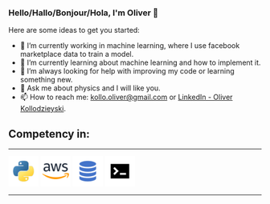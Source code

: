 ### Hello/Hallo/Bonjour/Hola, I'm Oliver 👋

Here are some ideas to get you started:

- 🔭 I’m currently working in machine learning, where I use facebook marketplace data to train a model.
- 🌱 I’m currently learning about machine learning and how to implement it.
- 🤔 I’m always looking for help with improving my code or learning something new.
- 💬 Ask me about physics and I will like you.
- 📫 How to reach me: kollo.oliver@gmail.com or [LinkedIn - Oliver Kollodzieyski](http://www.linkedin.com/in/oliver-walter-kollodzieyski-3190a1184/).

## Competency in:

---

<img src="https://raw.githubusercontent.com/github/explore/80688e429a7d4ef2fca1e82350fe8e3517d3494d/topics/python/python.png" width="60" height="60"> <img src="https://raw.githubusercontent.com/github/explore/fbceb94436312b6dacde68d122a5b9c7d11f9524/topics/aws/aws.png" width="60" height="60"> <img src="https://raw.githubusercontent.com/github/explore/80688e429a7d4ef2fca1e82350fe8e3517d3494d/topics/sql/sql.png" width="60" height="60"> <img src="https://raw.githubusercontent.com/github/explore/aca0b3b69ca680013b925338b0cc428190aa42dc/topics/cli/cli.png" width="60" height="60">

---
